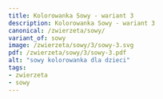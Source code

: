 ```yaml
---
title: Kolorowanka Sowy - wariant 3
description: Kolorowanka Sowy - wariant 3
canonical: /zwierzeta/sowy/
variant_of: sowy
image: /zwierzeta/sowy/3/sowy-3.svg
pdf: /zwierzeta/sowy/3/sowy-3.pdf
alt: "sowy kolorowanka dla dzieci"
tags:
- zwierzeta
- sowy
---
```

